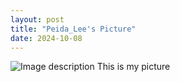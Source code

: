 ```yaml
---
layout: post
title: "Peida_Lee's Picture"
date: 2024-10-08
---
```


 ![Image description](./path/to/image.png)
    This is my picture
